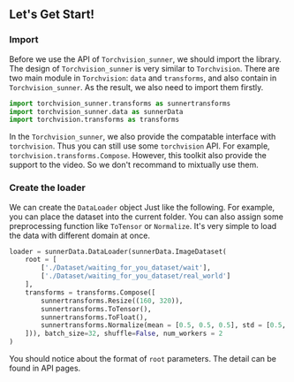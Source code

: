 ## Let's Get Start!

### Import 
Before we use the API of ``Torchvision_sunner``, we should import the library. The design of ``Torchvision_sunner`` is very similar to ``Torchvision``. There are two main module in ``Torchvision``: ``data`` and ``transforms``, and also contain in ``Torchvision_sunner``. As the result, we also need to import them firstly.
```python
import torchvision_sunner.transforms as sunnertransforms
import torchvision_sunner.data as sunnerData
import torchvision.transforms as transforms
```

In the ``Torchvision_sunner``, we also provide the compatable interface with ``torchvision``. Thus you can still use some ``torchvision`` API. For example, ``torchvision.transforms.Compose``. However, this toolkit also provide the support to the video. So we don't recommand to mixtually use them. 

### Create the loader

We can create the ``DataLoader`` object Just like the following. For example, you can place the dataset into the current folder. You can also assign some preprocessing function like ``ToTensor`` or ``Normalize``. It's very simple to load the data with different domain at once. 

```python
loader = sunnerData.DataLoader(sunnerData.ImageDataset(
    root = [
        ['./Dataset/waiting_for_you_dataset/wait'], 
        ['./Dataset/waiting_for_you_dataset/real_world']
    ],
    transforms = transforms.Compose([
        sunnertransforms.Resize((160, 320)),
        sunnertransforms.ToTensor(),
        sunnertransforms.ToFloat(),
        sunnertransforms.Normalize(mean = [0.5, 0.5, 0.5], std = [0.5, 0.5, 0.5]),
    ])), batch_size=32, shuffle=False, num_workers = 2
)
```

You should notice about the format of ``root`` parameters. The detail can be found in API pages.